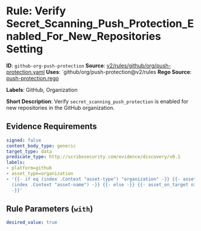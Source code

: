 # Rule: Verify Secret_Scanning_Push_Protection_Enabled_For_New_Repositories Setting

**ID**: `github-org-push-protection`
**Source**: [v2/rules/github/org/push-protection.yaml](https://github.com/scribe-public/sample-policies/v2/rules/github/org/push-protection.yaml)
**Uses**: `github/org/push-protection@v2/rules
**Rego Source**: [push-protection.rego](https://github.com/scribe-public/sample-policies/v2/rules/github/org/push-protection.rego)

**Labels**: GitHub, Organization

**Short Description**: Verify `secret_scanning_push_protection` is enabled for new repositories in the GitHub organization.

## Evidence Requirements

```yaml
signed: false
content_body_type: generic
target_type: data
predicate_type: http://scribesecurity.com/evidence/discovery/v0.1
labels:
- platform=github
- asset_type=organization
- '{{- if eq (index .Context "asset-type") "organization" -}} {{- asset_on_target
  (index .Context "asset-name") -}} {{- else -}} {{- asset_on_target nil -}} {{- end
  -}}'
```
## Rule Parameters (`with`)

```yaml
desired_value: true
```
